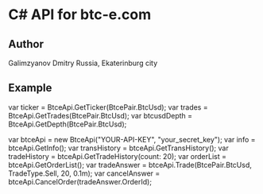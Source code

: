 C# API for btc-e.com
====================

Author
------------
  Galimzyanov Dmitry
  Russia, Ekaterinburg city

Example
------------
var ticker = BtceApi.GetTicker(BtcePair.BtcUsd);
var trades = BtceApi.GetTrades(BtcePair.BtcUsd);
var btcusdDepth = BtceApi.GetDepth(BtcePair.BtcUsd);

var btceApi = new BtceApi("YOUR-API-KEY", "your_secret_key");
var info = btceApi.GetInfo();
var transHistory = btceApi.GetTransHistory();
var tradeHistory = btceApi.GetTradeHistory(count: 20);
var orderList = btceApi.GetOrderList();
var tradeAnswer = btceApi.Trade(BtcePair.BtcUsd, TradeType.Sell, 20, 0.1m);
var cancelAnswer = btceApi.CancelOrder(tradeAnswer.OrderId);
